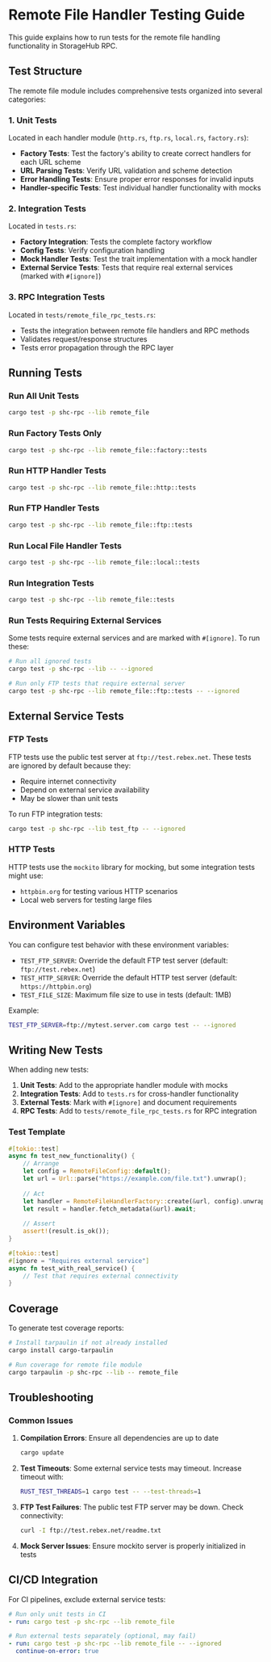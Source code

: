 # Remote File Handler Testing Guide

This guide explains how to run tests for the remote file handling functionality in StorageHub RPC.

## Test Structure

The remote file module includes comprehensive tests organized into several categories:

### 1. Unit Tests

Located in each handler module (`http.rs`, `ftp.rs`, `local.rs`, `factory.rs`):

- **Factory Tests**: Test the factory's ability to create correct handlers for each URL scheme
- **URL Parsing Tests**: Verify URL validation and scheme detection
- **Error Handling Tests**: Ensure proper error responses for invalid inputs
- **Handler-specific Tests**: Test individual handler functionality with mocks

### 2. Integration Tests

Located in `tests.rs`:

- **Factory Integration**: Tests the complete factory workflow
- **Config Tests**: Verify configuration handling
- **Mock Handler Tests**: Test the trait implementation with a mock handler
- **External Service Tests**: Tests that require real external services (marked with `#[ignore]`)

### 3. RPC Integration Tests

Located in `tests/remote_file_rpc_tests.rs`:

- Tests the integration between remote file handlers and RPC methods
- Validates request/response structures
- Tests error propagation through the RPC layer

## Running Tests

### Run All Unit Tests
```bash
cargo test -p shc-rpc --lib remote_file
```

### Run Factory Tests Only
```bash
cargo test -p shc-rpc --lib remote_file::factory::tests
```

### Run HTTP Handler Tests
```bash
cargo test -p shc-rpc --lib remote_file::http::tests
```

### Run FTP Handler Tests
```bash
cargo test -p shc-rpc --lib remote_file::ftp::tests
```

### Run Local File Handler Tests
```bash
cargo test -p shc-rpc --lib remote_file::local::tests
```

### Run Integration Tests
```bash
cargo test -p shc-rpc --lib remote_file::tests
```

### Run Tests Requiring External Services

Some tests require external services and are marked with `#[ignore]`. To run these:

```bash
# Run all ignored tests
cargo test -p shc-rpc --lib -- --ignored

# Run only FTP tests that require external server
cargo test -p shc-rpc --lib remote_file::ftp::tests -- --ignored
```

## External Service Tests

### FTP Tests

FTP tests use the public test server at `ftp://test.rebex.net`. These tests are ignored by default because they:
- Require internet connectivity
- Depend on external service availability
- May be slower than unit tests

To run FTP integration tests:
```bash
cargo test -p shc-rpc --lib test_ftp -- --ignored
```

### HTTP Tests

HTTP tests use the `mockito` library for mocking, but some integration tests might use:
- `httpbin.org` for testing various HTTP scenarios
- Local web servers for testing large files

## Environment Variables

You can configure test behavior with these environment variables:

- `TEST_FTP_SERVER`: Override the default FTP test server (default: `ftp://test.rebex.net`)
- `TEST_HTTP_SERVER`: Override the default HTTP test server (default: `https://httpbin.org`)
- `TEST_FILE_SIZE`: Maximum file size to use in tests (default: 1MB)

Example:
```bash
TEST_FTP_SERVER=ftp://mytest.server.com cargo test -- --ignored
```

## Writing New Tests

When adding new tests:

1. **Unit Tests**: Add to the appropriate handler module with mocks
2. **Integration Tests**: Add to `tests.rs` for cross-handler functionality
3. **External Tests**: Mark with `#[ignore]` and document requirements
4. **RPC Tests**: Add to `tests/remote_file_rpc_tests.rs` for RPC integration

### Test Template

```rust
#[tokio::test]
async fn test_new_functionality() {
    // Arrange
    let config = RemoteFileConfig::default();
    let url = Url::parse("https://example.com/file.txt").unwrap();
    
    // Act
    let handler = RemoteFileHandlerFactory::create(&url, config).unwrap();
    let result = handler.fetch_metadata(&url).await;
    
    // Assert
    assert!(result.is_ok());
}

#[tokio::test]
#[ignore = "Requires external service"]
async fn test_with_real_service() {
    // Test that requires external connectivity
}
```

## Coverage

To generate test coverage reports:

```bash
# Install tarpaulin if not already installed
cargo install cargo-tarpaulin

# Run coverage for remote file module
cargo tarpaulin -p shc-rpc --lib -- remote_file
```

## Troubleshooting

### Common Issues

1. **Compilation Errors**: Ensure all dependencies are up to date
   ```bash
   cargo update
   ```

2. **Test Timeouts**: Some external service tests may timeout. Increase timeout with:
   ```bash
   RUST_TEST_THREADS=1 cargo test -- --test-threads=1
   ```

3. **FTP Test Failures**: The public test FTP server may be down. Check connectivity:
   ```bash
   curl -I ftp://test.rebex.net/readme.txt
   ```

4. **Mock Server Issues**: Ensure mockito server is properly initialized in tests

## CI/CD Integration

For CI pipelines, exclude external service tests:

```yaml
# Run only unit tests in CI
- run: cargo test -p shc-rpc --lib remote_file

# Run external tests separately (optional, may fail)
- run: cargo test -p shc-rpc --lib remote_file -- --ignored
  continue-on-error: true
```